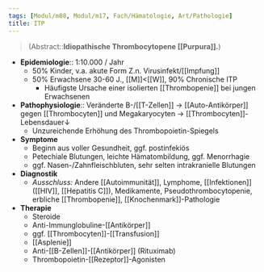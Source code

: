 ```yaml
---
tags: [Modul/m08, Modul/m17, Fach/Hämatologie, Art/Pathologie]
title: ITP
---
```

> (Abstract::**Idiopathische Thrombocytopene [[Purpura]].**)
- **Epidemiologie**:: 1:10.000 / Jahr
	- 50% Kinder, v.a. akute Form Z.n. Virusinfekt/[[Impfung]]
	- 50% Erwachsene 30-60 J., [[M]]<[[W]], 90% Chronische ITP
		- Häufigste Ursache einer isolierten [[Thrombopenie]] bei jungen Erwachsenen
- **Pathophysiologie**:: Veränderte B-/[[T-Zellen]] → [[Auto-Antikörper]] gegen [[Thrombocyten]] und Megakaryocyten → [[Thrombocyten]]-Lebensdauer↓
	- Unzureichende Erhöhung des Thrombopoietin-Spiegels
- **Symptome**
	- Beginn aus voller Gesundheit, ggf. postinfekiös
	- Petechiale Blutungen, leichte Hämatombildung, ggf. Menorrhagie
	- ggf. Nasen-/Zahnfleischbluten, sehr selten intrakranielle Blutungen
- **Diagnostik**
	- *Ausschluss:* Andere [[Autoimmunität]], Lymphome, [[Infektionen]] ([[HIV]], [[Hepatitis C]]), Medikamente, Pseudothrombocytopenie, erbliche [[Thrombopenie]], [[Knochenmark]]-Pathologie
- **Therapie**
	- Steroide
	- Anti-Immunglobuline-[[Antikörper]]
	- ggf. [[Thrombocyten]]-[[Transfusion]]
	- [[Asplenie]]
	- Anti-[[B-Zellen]]-[[Antikörper]] (Rituximab)
	- Thrombopoietin-[[Rezeptor]]-Agonisten